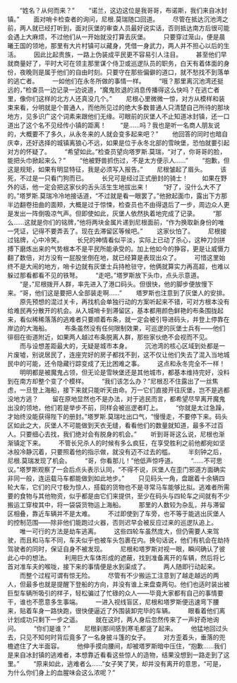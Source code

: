 　　“姓名？从何而来？”
　　“诺兰，这边这位是我哥哥，布诺斯，我们来自冰封镇。”
　　面对哨卡检查者的询问，尼根.莫瑞随口回道。
　　尽管在抵达沉池湾之前，两人就已经打听到，面对灰堡的审查人员最好说实话，否则抵达南方后很可能会遇上大麻烦，不过他们从一开始就没打算去灰堡。
　　只要穿过笼山，便是晨曦王国的领地，那里有大片村镇可以藏身，凭借一身武力，两人并不担心以后的生活。
　　因此比起贵族，一路上伪装成平民更不容易引人注目。
　　甚至他们早就商量好了，平时大可在领主那里谋个侍卫或巡逻队员的职务，白天有着体面的身份，夜晚则是属于他们的自由时刻。只要守在那些偏僻的道口，就不愁找不到落单的逃亡者。
　　一如他们在永冬所做的事情一样。
　　“哦？那里离沉池湾还挺远的，”检查员一边记录一边说道，“魔鬼败退的消息传播得这么快吗？在逃亡者里，像你们这样的北方人还真没几个。”
　　尼根心里微微一惊，对方从模样和装束来看，分明就是个普通人，而他所见过的绝大多数普通人只清楚自己所待的那块地方，见多识广这个词素来跟他们无缘。可眼前的灰堡人不止知道冰封镇，还一口道出了这个名不见经传小镇的距离！
　　“是……吗？我也是听一名商人朋友说的，大概要不了多久，从永冬来的人就会变多起来吧？”
　　他回答的同时也暗自庆幸，还好选择的城镇离狼心不远，如果是位于永冬北部的雪映堡，恐怕就要引起对方的怀疑了。
　　“希望如此。”检查员望向塔罗斯.莫瑞，“对了，你哥哥的脸，能把头巾掀起来么？”
　　“他被野兽抓伤过，不是太方便示人……”
　　“抱歉，但这是规矩，如果有明显特征，我是必须写入报告。”
　　尼根皱起了眉头。
　　该死，不过是一只看门狗而已。
　　长兄可是经过正式册封的骑士！
　　如果在野外的话，他一定会把这家伙的舌头活生生地拔出来！
　　“好了，没什么大不了的。”塔罗斯.莫瑞冷冷地接话道，“不过就是看一眼罢了。”他掀起面巾，露出下方那半边翻卷扭曲的面颊，大概是过于惊悚，检查员也不由得退后了一步，周边众人更是发出一阵倒吸凉气声。但即使如此，灰堡人依然执着地完成了记录。
　　“那么……这就是你们的铭牌，”他将两块金属片递到尼根面前，“作为换取新身份的唯一凭证，记得不要弄丢了。现在去滞留区等候吧。”
　　这家伙怕了。
　　尼根接过铭牌，心中冷笑。
　　长兄的神情看似平淡，实际上已动了杀心，这种刀剑拼搏下磨炼出来的气势根本不是平民所能承受的。加上他如今的狰容，更是让威慑力翻了数倍，对方没有一屁股坐倒在地，就已经算是表现出众了。
　　可惜这里始终不是大闹的地方，哨卡边就有灰堡士兵持枪驻守，他俩就算实力再高超，也难以躲过那看都看不见的铁弩。
　　“走吧。”塔罗斯放下头巾，点头示意道。
　　“是，”尼根拨开人群，率先进入了港口码头。但很快，他的脚步便放慢下来。“哥，他们这是要把人全部装走啊……”
　　塔罗斯也注意到了灰堡人的安排。
　　原先预想的混过关卡，再找机会单独行动的方案听起来不错，可对方根本没有给难民再分散开的机会。从入城哨卡到滞留区，基本都用颜色鲜艳的布条围拢起来，看似稀稀落落的逃难者只要顺着布条，就一定会被引导进码头，并登上停靠在岸边的大海船。
　　布条虽然没有任何限制效果，可巡逻的灰堡士兵有——他们徘徊在街道附近，如果两人越过布条脱离人群，那些家伙绝不会视而不见。
　　而与设想差距最大的，无疑是城市本身。
　　沉池湾的核心区域到处都是一片废墟，别说居民了，连座完好的房子都找不到，这不仅让他们失去了混入当地城民中的可能，还令隐藏行踪变成了无比困难之事。
　　这点和永冬完全不一样！
　　明明都是被魔鬼占领，但无论是雪映堡还是其他城市，都基本维持完好，没料到在南方却整个变了个模样。
　　“我们该怎么办？”尼根忍不住露出了一丝焦虑，一旦登上海船，接下来就只能听天由命。万一它们直接开往灰堡，岂不是逃都没地方逃？
　　留在原地显然也不是办法，对于逃民而言，都希望尽早离开魔鬼出没的领地，他们若是举步不前，同样会被巡逻者盯上。
　　“你就是太过急躁，才始终没能获得陛下的册封。”塔罗斯.莫瑞吐出口气，“慢慢走，不要停下来。码头区如此之大，灰堡人不可能做到天衣无缝，看看他们的数量就知道，最多不过百人。只要细心去找，我们绝对会有脱身的机会。”
　　听到哥哥这么说，尼根也渐渐镇定下来。
　　不管长兄杀人的时候有多么疯狂，在享受胜利之前他都宛如坚冰般冷静沉着，只要照着他的指示做，就没有迈不过去的槛。
　　半刻钟之后，尼根.莫瑞发现了机会。
　　“哥，你看那儿！”他低声惊呼道。
　　“……不可思议。”塔罗斯观察了一会后点头表示认同，“不得不说，灰堡人在歪门邪道方面确实非同一般，连运载马车都能做到如此地步。”
　　只见码头一角，盘踞着十余辆四轮大车，它们的尺寸极为惊人，搭载的货物也不是寻常马车能够比拟。逃难者所需要的食物与其他物资，似乎都是由它们来提供，至少在码头与四轮车之间就有不少搬运工穿梭其中，将一袋袋货物运上海船。
　　那里的人数较为杂乱，并与滞留区相叠，靠近车辆并不是太难。
　　不过即使到了车旁，也不等于能逃出灰堡人的控制范围——除非他们能跑过火器，否则迟早会被反应过来的巡逻队追上。
　　唯一可行的方法是劫车逃离。
　　这些四轮车虽然庞大，但仍需要人来驾驶，而且和马车不同，车夫似乎也被车头包裹在内。换句话说，他们有机会在劫持驾驶者的同时，保证自身不被发现。
　　尼根和塔罗斯对视一眼，瞬间确认了彼此心中的想法。
　　利用巨大车体形成的遮蔽，找到准备离开的车辆，然后将匕首对准车夫的喉咙，接下来的事情便是水到渠成了。
　　两人随即行动起来。
　　而整个过程可谓有惊无险。
　　尽管有不少搬运工注意到了越走越远的两人，但最多也就是提醒下登船的方向，并没有谁上来盘查两句。他们也适时装出被巨型车辆所吸引的样子，轻松骗过了忙碌的众人——毕竟大家都有自己的事情要干，谁也不愿意多生事端。
　　一进入视线盲区，尼根和塔罗斯便迅速弯下腰来，贴着车身一路快跑，很快便逼近了外围装卸完毕的车辆。
　　眼看着他们离计划成功只剩下一步之遥。
　　就在这时，两人身后忽然传来了一声好奇地询问。
　　“你们是谁？”
　　尼根刹那间感到寒毛都竖了起来。
　　他猛地回过头去，只见不知何时背后竟多了一名身披斗篷的女子。
　　对方歪着头，垂落的兜檐遮住了大半面容。
　　他伸手摸向腰间，却被塔罗斯暗中压住，“抱歉……我们是来自冰封镇的逃难者，本想靠近看看这些惊人的造物，结果没想到一路走到了这里。”
　　“原来如此，逃难者么……”女子笑了笑，却并没有离开的意思，“可是，为什么你们身上的血腥味会这么浓呢？”